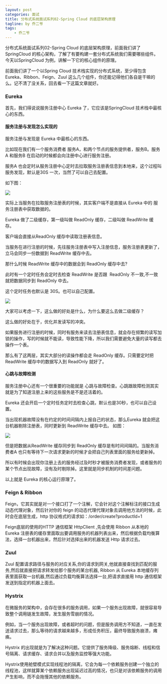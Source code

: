 ```yaml
---
layout: post
categories: 面试
title: 分布式系统面试系列02-Spring Cloud 的底层架构原理
tagline: by 乔二爷
tags:
    - 乔二爷
---
```


分布式系统面试系列02-Spring Cloud 的底层架构原理，前面我们讲了 SpringCloud 的核心架构，了解了有要构建一套分布式系统我们需要哪些组件。今天以SpringCloud 为例，讲解一下它的核心组件的原理。
<!--more-->

前面我们讲了一个以Spring Cloud 技术栈实现的分布式系统，至少得包含 Eureka、Ribbon、Feign、Zuul 这么几个组件，你还能记得他们各自是干嘛的么。记不清了没关系，回去看一下这篇文章就好。

### Eureka 

首先，我们得说说服务注册中心 Eureka 了，它应该是SpringCloud 技术栈中最核心的东西。

#### 服务注册与发现怎么实现的

服务注册与发现是 Eureka 中最核心的东西。

比如现在我们有一个服务消费者 服务A，和两个节点的服务提供者，服务B。服务A 和服务B 在启动的时候都会向注册中心进行服务注册。

服务A 也会定时从服务注册中心定时去拉取服务注册表信息到本地来，这个过程叫服务发现，默认是30S 一次，当然了可以自己去配置。

如下图：

![](http://www.justdojava.com/assets/images/2019/java/image_qry/2019-08-31-springCloud-theory/1.png)

实际上当服务在拉取服务注册表的时候，其实客户端不是直接从 Eureka 中的 服务注册表中获取数据的。

Eureka 做了二级缓存，第一级叫做 ReadOnly 缓存，二级叫做 ReadWrite 缓存。

客户端会直接从ReadOnly 缓存中读取注册表信息。

当服务在进行注册的时候，先往服务注册表中写入注册信息，服务注册表更新了，立马会同步一份数据到 ReadWrite 缓存中去。

那什么时候 ReadWrite 缓存中的数据会到 ReadOnly 缓存中去?

此时有一个定时任务会定时去检查 ReadWrite 是否跟  ReadOnly 不一致,不一致就把数据同步到 ReadOnly 中去。

这个定时任务也默认是 30S。也可以自己配置。

![](http://www.justdojava.com/assets/images/2019/java/image_qry/2019-08-31-springCloud-theory/2.png)

大家可以考虑一下，这么做的好处是什么，为什么要这么去做二级缓存？

这么做的好处在于，优化并发读写的冲突。

如果服务进行注册的时候，同时有服务来读去注册表信息，就会存在频繁的读写加锁的操作，写的时候就不能读，导致性能下降，所以我们需要避免大量的读写都去操作一个表。

那么有了这两层，其实大部分的读操作都会走 ReadOnly 缓存。只需要定时把 ReadWrite 缓存中的数据写入到 ReadOnly 就好了。

#### 心跳与故障检测

服务注册中心还有一个很重要的功能就是 心跳与故障检查。心跳跟故障检测其实就是为了知道注册上来的这些服务是不是还活着的。

Eureka 还会开启一个定时任务定时去检查心跳，默认也是30秒，也可以自己设置。

当出现机器故障没有在约定的时间间隔内上报自己的状态，那么Eureka 就会把这台机器剔除注册表，同时更新到 ReadWrite 缓存中去。
如图：

![](http://www.justdojava.com/assets/images/2019/java/image_qry/2019-08-31-springCloud-theory/3.png)


但是把数据从ReadWrite 缓存同步到 ReadOnly 缓存是有时间间隔的。当服务消费者A 也只有等待下一次请求更新的时候才会把自己列表里面的服务给更新掉。

所以有时候会出现你注册上去的服务经过及时秒才被服务消费者发现，或者服务的某个节点出现故障，没有及时剔除掉。这里就是同步机制的时间差问题。

以上就是 Eureka 的核心运行原理了。

### Feign & Ribbon

Feign，它其实就是对一个接口打了一个注解，它会针对这个注解标注的接口生成动态代理对象，然后针对你的 feign 的动态代理代理对象去调用他方法的时候，此时会在底层生成，http 协议格式的请求如：/order/create?productId=1

Feign底层的使用的HTTP 通信框架 HttpClient ,先会使用 Ribbon 从本地的 Eureka 注册表的缓存里面取出要调用服务的机器列表出来，然后根据负载均衡算法，选择一台机器出来，然后针对选择出来的机器发送 Http 请求过去。

### Zuul
Zuul 配置请求路径与服务的对应关系,你的请求到网关,他就直接查找到匹配的服务,然后就直接把请求转发给那个服务的某台机器, Ribbon 从 Eureka 本地缓存列表里面获取一台机器,然后通过负载均衡算法选择一台,把请求直接用 http 通信框架发送到指定的机器上面去。

### Hystrix

在微服务的架构中，会存在很多的服务调用，如果一个服务出现故障，就很容易导致整个调用链发生故障，发生服务雪崩的情况。

例如，当一个服务出现故障，或者超时的问题，但是服务调用方不知道，一直在发送请求过去，那么等待的请求越来越多，形成任务积压，最终导致服务崩溃，瘫痪。

Hystrix 的出现就是为了解决这种问题。它提供了服务降级、服务熔断、线程和信号隔离、请求缓存、请求合并以及服务监控等强大功能。

Hystrix使用舱壁模式实现线程池的隔离，它会为每一个依赖服务创建一个独立的线程池，这样就算某个依赖服务出现延迟过高的情况，也只是对该依赖服务的调用产生影响，而不会拖慢其他的依赖服务。